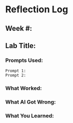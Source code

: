 # Reflection Log

## Week #: 
## Lab Title:

### Prompts Used:
```
Prompt 1:
Prompt 2:
```
### What Worked:

### What AI Got Wrong:

### What You Learned:
